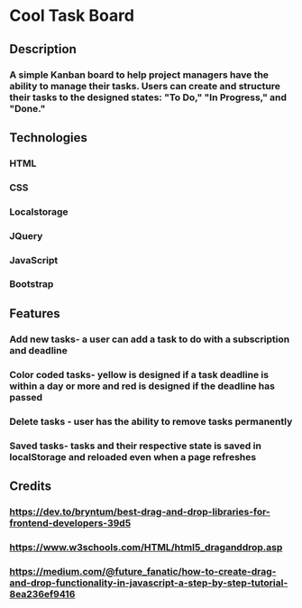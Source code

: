 # Cool Task Board

## Description

### A simple Kanban board to help project managers have the ability to manage their tasks. Users can create and structure their tasks to the designed states: "To Do," "In Progress," and "Done."

## Technologies
### HTML
### CSS
### Localstorage
### JQuery
### JavaScript
### Bootstrap

## Features
### Add new tasks- a user can add a task to do with a subscription and deadline
### Color coded tasks- yellow is designed if a task deadline is within a day or more and red is designed if the deadline has passed
### Delete tasks - user has the ability to remove tasks permanently 
### Saved tasks- tasks and their respective state is saved in localStorage and reloaded even when a page refreshes

## Credits

### https://dev.to/bryntum/best-drag-and-drop-libraries-for-frontend-developers-39d5
### https://www.w3schools.com/HTML/html5_draganddrop.asp
### https://medium.com/@future_fanatic/how-to-create-drag-and-drop-functionality-in-javascript-a-step-by-step-tutorial-8ea236ef9416
